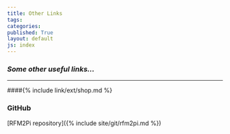 ```yaml
---
title: Other Links
tags: 
categories: 
published: True
layout: default
js: index
---
```

### *Some other useful links...*
---------------------------------


####{% include link/ext/shop.md %}














### GitHub
[RFM2Pi repository]({% include site/git/rfm2pi.md %})


